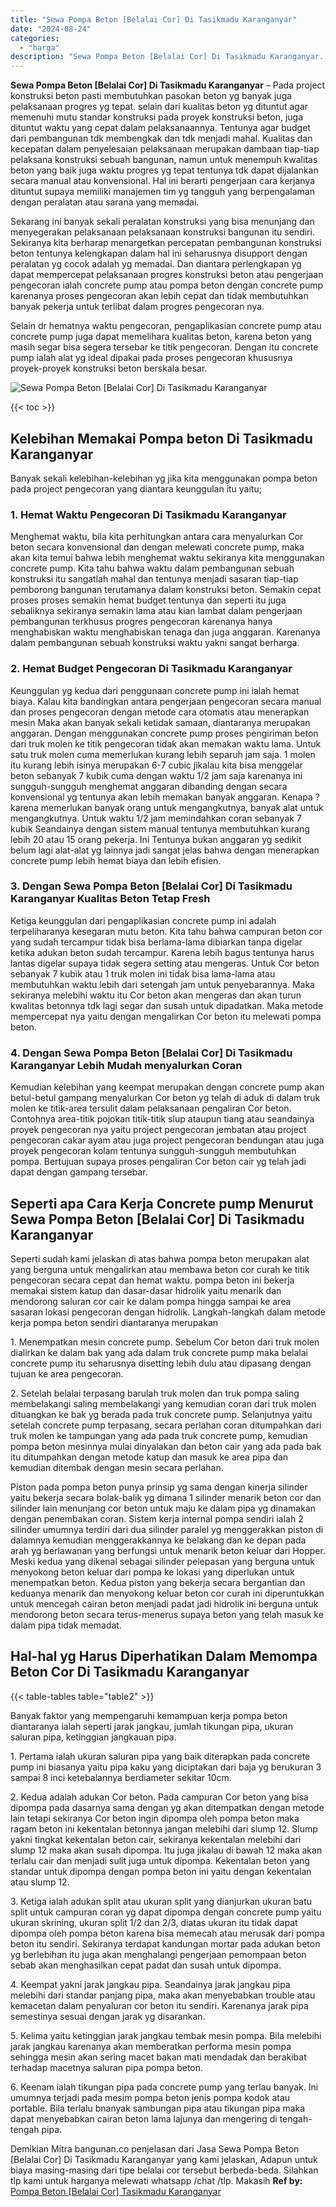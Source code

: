 ```yaml
---
title: "Sewa Pompa Beton [Belalai Cor] Di Tasikmadu Karanganyar"
date: "2024-08-24"
categories: 
  - "harga"
description: "Sewa Pompa Beton [Belalai Cor] Di Tasikmadu Karanganyar. Demikian Mitra bangunan.co penjelasan dari Jasa Sewa Pompa Beton [Belalai Cor] Di Tasikmadu Karang..."
---
```


**Sewa Pompa Beton \[Belalai Cor\] Di Tasikmadu Karanganyar** – Pada project konstruksi beton pasti membutuhkan pasokan beton yg banyak juga pelaksanaan progres yg tepat. selain dari kualitas beton yg dituntut agar memenuhi mutu standar konstruksi pada proyek konstruksi beton, juga dituntut waktu yang cepat dalam pelaksanaannya. Tentunya agar budget dari pembangunan tdk membengkak dan tdk menjadi mahal. Kualitas dan kecepatan dalam penyelesaian pelaksanaan merupakan dambaan tiap-tiap pelaksana konstruksi sebuah bangunan, namun untuk menempuh kwalitas beton yang baik juga waktu progres yg tepat tentunya tdk dapat dijalankan secara manual atau konvensional. Hal ini berarti pengerjaan cara kerjanya dituntut supaya memiliki manajemen tim yg tangguh yang berpengalaman dengan peralatan atau sarana yang memadai.

Sekarang ini banyak sekali peralatan konstruksi yang bisa menunjang dan menyegerakan pelaksanaan pelaksanaan konstruksi bangunan itu sendiri. Sekiranya kita berharap menargetkan percepatan pembangunan konstruksi beton tentunya kelengkapan dalam hal ini seharusnya disupport dengan peralatan yg cocok adalah yg memadai. Dan diantara perlengkapan yg dapat mempercepat pelaksanaan progres konstruksi beton atau pengerjaan pengecoran ialah concrete pump atau pompa beton dengan concrete pump karenanya proses pengecoran akan lebih cepat dan tidak membutuhkan banyak pekerja untuk terlibat dalam progres pengecoran nya.

Selain dr hematnya waktu pengecoran, pengaplikasian concrete pump atau concrete pump juga dapat memelihara kualitas beton, karena beton yang masih segar bisa segera tersebar ke titik pengecoran. Dengan itu concrete pump ialah alat yg ideal dipakai pada proses pengecoran khususnya proyek-proyek konstruksi beton berskala besar.

![Sewa Pompa Beton [Belalai Cor] Di Tasikmadu Karanganyar](/images/sewa-concrete-pump-10.png)

{{< toc >}}

## Kelebihan Memakai Pompa beton Di Tasikmadu Karanganyar

Banyak sekali kelebihan-kelebihan yg jika kita menggunakan pompa beton pada project pengecoran yang diantara keunggulan itu yaitu;

### 1\. Hemat Waktu Pengecoran Di Tasikmadu Karanganyar

Menghemat waktu, bila kita perhitungkan antara cara menyalurkan Cor beton secara konvensional dan dengan melewati concrete pump, maka akan kita temui bahwa lebih menghemat waktu sekiranya kita menggunakan concrete pump. Kita tahu bahwa waktu dalam pembangunan sebuah konstruksi itu sangatlah mahal dan tentunya menjadi sasaran tiap-tiap pemborong bangunan terutamanya dalam konstruksi beton. Semakin cepat proses proses semakin hemat budget tentunya dan seperti itu juga sebaliknya sekiranya semakin lama atau kian lambat dalam pengerjaan pembangunan terkhusus progres pengecoran karenanya hanya menghabiskan waktu menghabiskan tenaga dan juga anggaran. Karenanya dalam pembangunan sebuah konstruksi waktu yakni sangat berharga.

### 2\. Hemat Budget Pengecoran Di Tasikmadu Karanganyar

Keunggulan yg kedua dari penggunaan concrete pump ini ialah hemat biaya. Kalau kita bandingkan antara pengerjaan pengecoran secara manual dan proses pengecoran dengan metode cara otomatis atau menerapkan mesin Maka akan banyak sekali ketidak samaan, diantaranya merupakan anggaran. Dengan menggunakan concrete pump proses pengiriman beton dari truk molen ke titik pengecoran tidak akan memakan waktu lama. Untuk satu truk molen cuma memerlukan kurang lebih separuh jam saja. 1 molen itu kurang lebih isinya merupakan 6-7 cubic jikalau kita bisa menggelar beton sebanyak 7 kubik cuma dengan waktu 1/2 jam saja karenanya ini sungguh-sungguh menghemat anggaran dibanding dengan secara konvensional yg tentunya akan lebih memakan banyak anggaran. Kenapa ? karena memerlukan banyak orang untuk mengangkutnya, banyak alat untuk mengangkutnya. Untuk waktu 1/2 jam memindahkan coran sebanyak 7 kubik Seandainya dengan sistem manual tentunya membutuhkan kurang lebih 20 atau 15 orang pekerja. Ini Tentunya bukan anggaran yg sedikit belum lagi alat-alat yg lainnya jadi sangat jelas bahwa dengan menerapkan concrete pump lebih hemat biaya dan lebih efisien.

### 3\. Dengan Sewa Pompa Beton \[Belalai Cor\] Di Tasikmadu Karanganyar Kualitas Beton Tetap Fresh

Ketiga keunggulan dari pengaplikasian concrete pump ini adalah terpeliharanya kesegaran mutu beton. Kita tahu bahwa campuran beton cor yang sudah tercampur tidak bisa berlama-lama dibiarkan tanpa digelar ketika adukan beton sudah tercampur. Karena lebih bagus tentunya harus lantas digelar supaya tidak segera setting atau mengeras. Untuk Cor beton sebanyak 7 kubik atau 1 truk molen ini tidak bisa lama-lama atau membutuhkan waktu lebih dari setengah jam untuk penyebarannya. Maka sekiranya melebihi waktu itu Cor beton akan mengeras dan akan turun kwalitas betonnya tdk lagi segar dan susah untuk dipadatkan. Maka metode mempercepat nya yaitu dengan mengalirkan Cor beton itu melewati pompa beton.

### 4\. Dengan Sewa Pompa Beton \[Belalai Cor\] Di Tasikmadu Karanganyar Lebih Mudah menyalurkan Coran

Kemudian kelebihan yang keempat merupakan dengan concrete pump akan betul-betul gampang menyalurkan Cor beton yg telah di aduk di dalam truk molen ke titik-area tersulit dalam pelaksanaan pengaliran Cor beton. Contohnya area-titik pojokan titik-titik slup ataupun tiang atau seandainya proyek pengecoran nya yaitu project pengecoran jembatan atau project pengecoran cakar ayam atau juga project pengecoran bendungan atau juga proyek pengecoran kolam tentunya sungguh-sungguh membutuhkan pompa. Bertujuan supaya proses pengaliran Cor beton cair yg telah jadi dapat dengan gampang tersebar.

## Seperti apa Cara Kerja Concrete pump Menurut Sewa Pompa Beton \[Belalai Cor\] Di Tasikmadu Karanganyar

Seperti sudah kami jelaskan di atas bahwa pompa beton merupakan alat yang berguna untuk mengalirkan atau membawa beton cor curah ke titik pengecoran secara cepat dan hemat waktu. pompa beton ini bekerja memakai sistem katup dan dasar-dasar hidrolik yaitu menarik dan mendorong saluran cor cair ke dalam pompa hingga sampai ke area sasaran lokasi pengecoran dengan hidrolik. Langkah-langkah dalam metode kerja pompa beton sendiri diantaranya merupakan

1\. Menempatkan mesin concrete pump. Sebelum Cor beton dari truk molen dialirkan ke dalam bak yang ada dalam truk concrete pump maka belalai concrete pump itu seharusnya disetting lebih dulu atau dipasang dengan tujuan ke area pengecoran.

2\. Setelah belalai terpasang barulah truk molen dan truk pompa saling membelakangi saling membelakangi yang kemudian coran dari truk molen dituangkan ke bak yg berada pada truk concrete pump. Selanjutnya yaitu setelah concrete pump terpasang, secara perlahan coran ditumpahkan dari truk molen ke tampungan yang ada pada truk concrete pump, kemudian pompa beton mesinnya mulai dinyalakan dan beton cair yang ada pada bak itu ditumpahkan dengan metode katup dan masuk ke area pipa dan kemudian ditembak dengan mesin secara perlahan.

Piston pada pompa beton punya prinsip yg sama dengan kinerja silinder yaitu bekerja secara bolak-balik yg dimana 1 silinder menarik beton cor dan silinder lain menunjang cor beton untuk maju ke dalam pipa yg dinamakan dengan penembakan coran. Sistem kerja internal pompa sendiri ialah 2 silinder umumnya terdiri dari dua silinder paralel yg menggerakkan piston di dalamnya kemudian menggerakkannya ke belakang dan ke depan pada arah yg berlawanan yang berfungsi untuk menarik beton keluar dari Hopper. Meski kedua yang dikenal sebagai silinder pelepasan yang berguna untuk menyokong beton keluar dari pompa ke lokasi yang diperlukan untuk menempatkan beton. Kedua piston yang bekerja secara bergantian dan keduanya menarik dan menyokong keluar beton cor curah ini diperuntukkan untuk mencegah cairan beton menjadi padat jadi hidrolik ini berguna untuk mendorong beton secara terus-menerus supaya beton yang telah masuk ke dalam pipa tidak memadat.

## Hal-hal yg Harus Diperhatikan Dalam Memompa Beton Cor Di Tasikmadu Karanganyar

{{< table-tables table="table2" >}}

Banyak faktor yang mempengaruhi kemampuan kerja pompa beton diantaranya ialah seperti jarak jangkau, jumlah tikungan pipa, ukuran saluran pipa, ketinggian jangkauan pipa.

1\. Pertama ialah ukuran saluran pipa yang baik diterapkan pada concrete pump ini biasanya yaitu pipa kaku yang diciptakan dari baja yg berukuran 3 sampai 8 inci ketebalannya berdiameter sekitar 10cm.

2\. Kedua adalah adukan Cor beton. Pada campuran Cor beton yang bisa dipompa pada dasarnya sama dengan yg akan ditempatkan dengan metode lain tetapi sekiranya Cor beton ingin dipompa oleh pompa beton maka ragam beton ini kekentalan betonnya jangan melebihi dari slump 12. Slump yakni tingkat kekentalan beton cair, sekiranya kekentalan melebihi dari slump 12 maka akan susah dipompa. Itu juga jikalau di bawah 12 maka akan terlalu cair dan menjadi sulit juga untuk dipompa. Kekentalan beton yang standar untuk dipompa dengan pompa beton ini yaitu dengan kekentalan atau slump 12.

3\. Ketiga ialah adukan split atau ukuran split yang dianjurkan ukuran batu split untuk campuran coran yg dapat dipompa dengan concrete pump yaitu ukuran skrining, ukuran split 1/2 dan 2/3, diatas ukuran itu tidak dapat dipompa oleh pompa beton karena bisa memecah atau merusak dari pompa beton itu sendiri. Sekiranya terdapat kandungan mortar pada adukan beton yg berlebihan itu juga akan menghalangi pengerjaan pemompaan beton sebab akan menghasilkan cepat padat dan susah untuk dipompa.

4\. Keempat yakni jarak jangkau pipa. Seandainya jarak jangkau pipa melebihi dari standar panjang pipa, maka akan menyebabkan trouble atau kemacetan dalam penyaluran cor beton itu sendiri. Karenanya jarak pipa semestinya sesuai dengan jarak yg disarankan.

5\. Kelima yaitu ketinggian jarak jangkau tembak mesin pompa. Bila melebihi jarak jangkau karenanya akan memberatkan performa mesin pompa sehingga mesin akan sering macet bakan mati mendadak dan berakibat terhadap macetnya saluran pipa pompa beton.

6\. Keenam ialah tikungan pipa pada concrete pump yang terlau banyak. Ini umumnya terjadi pada mesim pompa beton jenis pompa kodok atau portable. Bila terlalu bnanyak sambungan pipa atau tikungan pipa maka dapat menyebabkan cairan beton lama lajunya dan mengering di tengah-tengah pipa.

Demikian Mitra bangunan.co penjelasan dari Jasa Sewa Pompa Beton \[Belalai Cor\] Di Tasikmadu Karanganyar yang kami jelaskan, Adapun untuk biaya masing-masing dari tipe belalai cor tersebut berbeda-beda. Silahkan tlp kami untuk harganya melewati whatsapp /chat /tlp. Makasih
**Ref by:** [Pompa Beton [Belalai Cor] Tasikmadu Karanganyar](https://id.wikipedia.org/wiki/Pompa)

